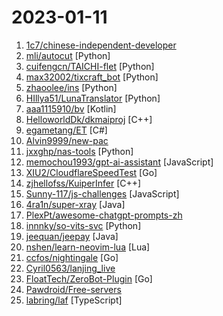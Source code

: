 # 2023-01-11

1. [1c7/chinese-independent-developer](https://github.com/1c7/chinese-independent-developer "👩🏿‍💻👨🏾‍💻👩🏼‍💻👨🏽‍💻👩🏻‍💻中国独立开发者项目列表 -- 分享大家都在做什么") 
2. [mli/autocut](https://github.com/mli/autocut "用文本编辑器剪视频") [Python]
3. [cuifengcn/TAICHI-flet](https://github.com/cuifengcn/TAICHI-flet "基于flet的一款windows桌面应用，实现了爬取图片、音乐、小说、磁力链接的功能。") [Python]
4. [max32002/tixcraft_bot](https://github.com/max32002/tixcraft_bot "Max搶票機器人(maxbot) help you quickly buy your tickets") [Python]
5. [zhaoolee/ins](https://github.com/zhaoolee/ins "🍭互联网从业者的灵感数据库，无广告，Github Actions自动检测网站访问速度") [Python]
6. [HIllya51/LunaTranslator](https://github.com/HIllya51/LunaTranslator "Galgame翻译工具，支持剪贴板、OCR、HOOK，支持30余种翻译工具。Galgame translate tool , support clipboard / OCR/ HOOK, support 30+ translate engines.") [Python]
7. [aaa1115910/bv](https://github.com/aaa1115910/bv "哔哩哔哩 的第三方 Android TV 应用") [Kotlin]
8. [HelloworldDk/dkmaiproj](https://github.com/HelloworldDk/dkmaiproj "cheap maimai dx touch screen controller") [C++]
9. [egametang/ET](https://github.com/egametang/ET "Unity3D Client And C# Server Framework") [C#]
10. [Alvin9999/new-pac](https://github.com/Alvin9999/new-pac "翻墙-科学上网、免费翻墙、免费科学上网、VPN、一键翻墙浏览器，vps一键搭建翻墙服务器脚本/教程，免费shadowsocks/ss/ssr/v2ray/goflyway账号/节点，免费自由上网、fanqiang、翻墙梯子，电脑、手机、iOS、安卓、windows、Mac、Linux、路由器翻墙、科学上网") 
11. [jxxghp/nas-tools](https://github.com/jxxghp/nas-tools "NAS媒体库资源归集、整理自动化工具") [Python]
12. [memochou1993/gpt-ai-assistant](https://github.com/memochou1993/gpt-ai-assistant "OpenAI + LINE + Vercel = GPT AI Assistant") [JavaScript]
13. [XIU2/CloudflareSpeedTest](https://github.com/XIU2/CloudflareSpeedTest "🌩「自选优选 IP」测试 Cloudflare CDN 延迟和速度，获取最快 IP (IPv4 / IPv6)！另外也支持其他 CDN / 网站 IP ~") [Go]
14. [zjhellofss/KuiperInfer](https://github.com/zjhellofss/KuiperInfer "一个推理库的实现, A DIY deep learning inference framework.") [C++]
15. [Sunny-117/js-challenges](https://github.com/Sunny-117/js-challenges "集锦前端JavaScript编程题，Not just for interviews") [JavaScript]
16. [4ra1n/super-xray](https://github.com/4ra1n/super-xray "Web Vulnerability Scanner XRAY GUI Starter (Web漏洞扫描工具XRAY的GUI启动器，仅是简单的命令行包装)") [Java]
17. [PlexPt/awesome-chatgpt-prompts-zh](https://github.com/PlexPt/awesome-chatgpt-prompts-zh "ChatGPT 中文调教指南。怎么让它听你的话。") 
18. [innnky/so-vits-svc](https://github.com/innnky/so-vits-svc "基于vits与softvc的歌声音色转换模型") [Python]
19. [jeequan/jeepay](https://github.com/jeequan/jeepay "Jeepay是一套适合互联网企业使用的开源支付系统，支持多渠道服务商和普通商户模式。已对接微信支付，支付宝，云闪付官方接口，支持聚合码支付。") [Java]
20. [nshen/learn-neovim-lua](https://github.com/nshen/learn-neovim-lua "Neovim 配置实战：从 0 到 1 打造自己的 IDE") [Lua]
21. [ccfos/nightingale](https://github.com/ccfos/nightingale "An enterprise-level cloud-native monitoring system, which can be used as drop-in replacement of Prometheus for alerting and Grafana for visualization.") [Go]
22. [Cyril0563/lanjing_live](https://github.com/Cyril0563/lanjing_live "🐋蓝鲸直播源-长期维护的电视直播源接口、TVBox、Pluto Player、猫影视TV、IPTV、BIUBIU TV、IPTV源、直播源、源享家、蓝鲸直播源、等影视及m3u8播放器通用接口都可观看") 
23. [FloatTech/ZeroBot-Plugin](https://github.com/FloatTech/ZeroBot-Plugin "基于 ZeroBot 的 OneBot 插件") [Go]
24. [Pawdroid/Free-servers](https://github.com/Pawdroid/Free-servers "🚀 免费订阅地址，🚀 免费节点，🚀 6小时更新一次，共享节点，节点质量高可用，完全免费。免费clash订阅地址，免费翻墙、免费科学上网、免费梯子、免费ss/v2ray/trojan节点、谷歌商店、翻墙梯子。注意：目前进入官网需开启代理。") 
25. [labring/laf](https://github.com/labring/laf "laf 是一个 serverless 框架，提供开箱即用的云函数，云数据库，对象存储等能力，是一个一站式开发平台，像写博客一样写代码！") [TypeScript]
